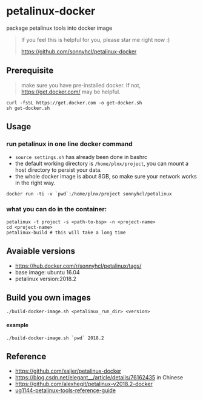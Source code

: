 # petalinux-docker
package petalinux tools into docker image

> If you feel this is helpful for you, please star me right now :)
>
> <https://github.com/sonnyhcl/petalinux-docker>

## Prerequisite
> make sure you have pre-installed docker. If not, <https://get.docker.com/> may be helpful.

```
curl -fsSL https://get.docker.com -o get-docker.sh
sh get-docker.sh
```
## Usage
### run petalinux in one line docker command
- `source settings.sh` has already been done in bashrc
- the default working directory is `/home/plnx/project`, you can mount a host directory to persist your data.
- the whole docker image is about 8GB, so make sure your network works in the right way.
```console
docker run -ti -v `pwd`:/home/plnx/project sonnyhcl/petalinux
```
### what you can do in the container:
```
petalinux -t project -s <path-to-bsp> -n <project-name>
cd <project-name>
petalinux-build # this will take a long time
```
## Avaiable versions
- <https://hub.docker.com/r/sonnyhcl/petalinux/tags/>
- base image: ubuntu 16.04
- petalinux version:2018.2

## Build you own images
```
./build-docker-image.sh <petalinux_run_dir> <version>
```
#### example
```
./build-docker-image.sh `pwd` 2018.2
```

## Reference
- <https://github.com/xaljer/petalinux-docker>
- <https://blog.csdn.net/elegant__/article/details/76162435> in Chinese
- <https://github.com/alexhegit/petalinux-v2018.2-docker>
- [ug1144-petalinux-tools-reference-guide](https://www.xilinx.com/support/documentation/sw_manuals/xilinx2018_2/ug1144-petalinux-tools-reference-guide.pdf)
